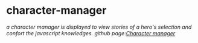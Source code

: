 # character-manager
*a character manager is displayed to view stories of a hero's selection and confort the javascript knowledges.*
*github page:[Character manager](https://biomath-421.github.io/character-manager/)*
